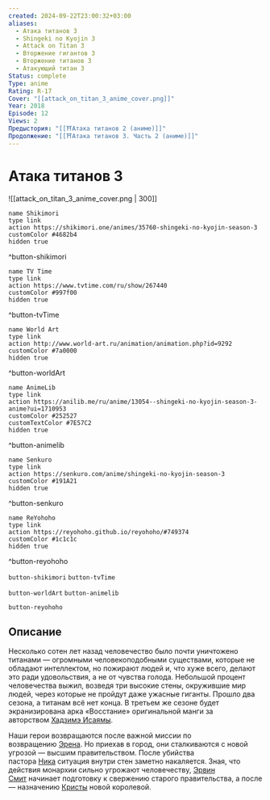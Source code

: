 ```yaml
---
created: 2024-09-22T23:00:32+03:00
aliases:
  - Атака титанов 3
  - Shingeki no Kyojin 3
  - Attack on Titan 3
  - Вторжение гигантов 3
  - Вторжение титанов 3
  - Атакующий титан 3
Status: complete
Type: anime
Rating: R-17
Cover: "[[attack_on_titan_3_anime_cover.png]]"
Year: 2018
Episode: 12
Views: 2
Предыстория: "[[⛩️Атака титанов 2 (аниме)]]"
Продолжение: "[[⛩️Атака титанов 3. Часть 2 (аниме)]]"
---
```


# Атака титанов 3

![[attack_on_titan_3_anime_cover.png | 300]]

```button
name Shikimori
type link
action https://shikimori.one/animes/35760-shingeki-no-kyojin-season-3
customColor #4682b4
hidden true
```
^button-shikimori

```button
name TV Time
type link
action https://www.tvtime.com/ru/show/267440
customColor #997f00
hidden true
```
^button-tvTime

```button
name World Art
type link
action http://www.world-art.ru/animation/animation.php?id=9292
customColor #7a0000
hidden true
```
^button-worldArt

```button
name AnimeLib
type link
action https://anilib.me/ru/anime/13054--shingeki-no-kyojin-season-3-anime?ui=1710953
customColor #252527
customTextColor #7E57C2
hidden true
```
^button-animelib

```button
name Senkuro
type link
action https://senkuro.com/anime/shingeki-no-kyojin-season-3
customColor #191A21
hidden true
```
^button-senkuro

```button
name ReYohoho
type link
action https://reyohoho.github.io/reyohoho/#749374
customColor #1c1c1c
hidden true
```
^button-reyohoho



`button-shikimori` `button-tvTime`

`button-worldArt` `button-animelib`

`button-reyohoho`

## Описание

Несколько сотен лет назад человечество было почти уничтожено титанами — огромными человекоподобными существами, которые не обладают интеллектом, но пожирают людей и, что хуже всего, делают это ради удовольствия, а не от чувства голода. Небольшой процент человечества выжил, возведя три высокие стены, окружившие мир людей, через которые не пройдут даже ужасные гиганты. Прошло два сезона, а титанам всё нет конца. В третьем же сезоне будет экранизирована арка «Восстание» оригинальной манги за авторством [Хадзимэ Исаямы](https://shikimori.one/people/11705-hajime-isayama).

Наши герои возвращаются после важной миссии по возвращению [Эрена](https://shikimori.one/characters/40882-eren-yeager). Но приехав в город, они сталкиваются с новой угрозой — высшим правительством. После убийства пастора [Ника](https://shikimori.one/characters/71453-nick) ситуация внутри стен заметно накаляется. Зная, что действия монархии сильно угрожают человечеству, [Эрвин Смит](https://shikimori.one/characters/46496-erwin-smith) начинает подготовку к свержению старого правительства, а после — назначению [Кристы](https://shikimori.one/characters/62481-krista-lenz) новой королевой.
